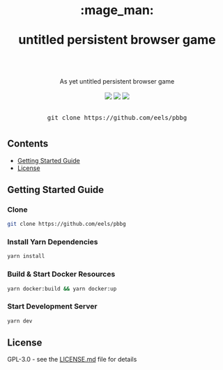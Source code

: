 <div align="center">
  <h1>
    <br />
    <div>:mage_man:</div>
    <br />
    <div>untitled persistent browser game</div>
    <br />
  </h1>
  <br />
  <div>As yet untitled persistent browser game</div>
  <br />
  <a href="https://github.com/eels/pbbg/blob/main/LICENSE.md"><img src="https://img.shields.io/github/license/eels/pbbg?style=flat-square" /></a>
  <a href="https://github.com/eels/pbbg/actions/workflows/codeql-analysis.yml"><img src="https://img.shields.io/github/workflow/status/eels/pbbg/CodeQL%20Analysis?label=CodeQL&style=flat-square" /></a>
  <a href="https://github.com/eels/pbbg/actions/workflows/test-code.yml"><img src="https://img.shields.io/github/workflow/status/eels/pbbg/Test%20Code?label=Coverage&style=flat-square" /></a>
  <br /><br />
  <pre>git clone https://github.com/eels/pbbg</pre>
  <h1></h1>
</div>

## Contents

- [Getting Started Guide](#getting-started-guide)
- [License](#license)

## Getting Started Guide

### Clone

```bash
git clone https://github.com/eels/pbbg
```

### Install Yarn Dependencies

```bash
yarn install
```

### Build & Start Docker Resources

```bash
yarn docker:build && yarn docker:up
```

### Start Development Server

```bash
yarn dev
```

## License

GPL-3.0 - see the [LICENSE.md](https://github.com/eels/pbbg/blob/main/LICENSE.md) file for details
